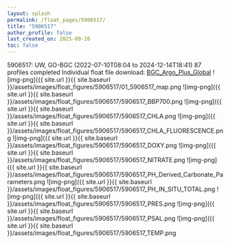 ```yaml
---
layout: splash
permalink: /float_pages/5906517/
title: "5906517"
author_profile: false
last_created_on: 2025-09-26
toc: false
---
```

 
5906517: UW, GO-BGC (2022-07-10T08:04 to 2024-12-14T18:41)
87 profiles completed
Individual float file download: [BGC_Argo_Plus_Global](https://ftp.soest.hawaii.edu/bgc_argo_plus/Individual_Floats/outliers_removed/5906517_Sprof_processed.nc)
![img-png]({{ site.url }}{{ site.baseurl }}/assets/images/float_figures/5906517/01_5906517_map.png
![img-png]({{ site.url }}{{ site.baseurl }}/assets/images/float_figures/5906517/5906517_BBP700.png
![img-png]({{ site.url }}{{ site.baseurl }}/assets/images/float_figures/5906517/5906517_CHLA.png
![img-png]({{ site.url }}{{ site.baseurl }}/assets/images/float_figures/5906517/5906517_CHLA_FLUORESCENCE.png
![img-png]({{ site.url }}{{ site.baseurl }}/assets/images/float_figures/5906517/5906517_DOXY.png
![img-png]({{ site.url }}{{ site.baseurl }}/assets/images/float_figures/5906517/5906517_NITRATE.png
![img-png]({{ site.url }}{{ site.baseurl }}/assets/images/float_figures/5906517/5906517_PH_Derived_Carbonate_Parameters.png
![img-png]({{ site.url }}{{ site.baseurl }}/assets/images/float_figures/5906517/5906517_PH_IN_SITU_TOTAL.png
![img-png]({{ site.url }}{{ site.baseurl }}/assets/images/float_figures/5906517/5906517_PRES.png
![img-png]({{ site.url }}{{ site.baseurl }}/assets/images/float_figures/5906517/5906517_PSAL.png
![img-png]({{ site.url }}{{ site.baseurl }}/assets/images/float_figures/5906517/5906517_TEMP.png
